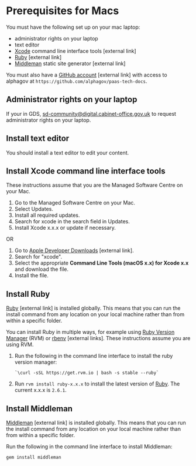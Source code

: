 # Prerequisites for Macs

You must have the following set up on your mac laptop:

- administrator rights on your laptop
- text editor
- [Xcode](https://developer.apple.com/xcode/) command line interface tools [external link]
- [Ruby](https://www.ruby-lang.org/en/) [external link]
- [Middleman](https://middlemanapp.com/) static site generator [external link]

You must also have a [GitHub account](https://github.com/) [external link] with access to alphagov at `https://github.com/alphagov/paas-tech-docs`.

## Administrator rights on your laptop

If your in GDS, [sd-community@digital.cabinet-office.gov.uk](mailto:sd-community@digital.cabinet-office.gov.uk) to request administrator rights on your laptop.

## Install text editor

You should install a text editor to edit your content.

## Install Xcode command line interface tools

These instructions assume that you are the Managed Software Centre on your Mac.

1. Go to the Managed Software Centre on your Mac.
1. Select Updates.
1. Install all required updates.
1. Search for xcode in the search field in Updates.
1. Install Xcode x.x.x or update if necessary.

OR

1. Go to [Apple Developer Downloads](https://developer.apple.com/download/more) [external link].
1. Search for "xcode".
1. Select the appropriate __Command Line Tools (macOS x.x) for Xcode x.x__ and download the file.
1. Install the file.

## Install Ruby

[Ruby](https://www.ruby-lang.org/en/) [external link] is installed globally. This means that you can run the install command from any location on your local machine rather than from within a specific folder.

You can install Ruby in multiple ways, for example using [Ruby Version Manager](https://rvm.io/) (RVM) or [rbenv](https://github.com/rbenv/rbenv) [external links]. These instructions assume you are using RVM.

1. Run the following in the command line interface to install the ruby version manager:

    ```
    `\curl -sSL https://get.rvm.io | bash -s stable --ruby`
    ```

1. Run `rvm install ruby-x.x.x` to install the latest version of [Ruby](https://www.ruby-lang.org/en/). The current x.x.x is `2.6.1`.

## Install Middleman

[Middleman](https://middlemanapp.com/) [external link] is installed globally. This means that you can run the install command from any location on your local machine rather than from within a specific folder.

Run the following in the command line interface to install Middleman:

```
gem install middleman
```
